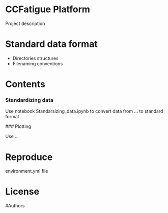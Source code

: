 # CCFatigue Platform

Project description

# Standard data format
- Directories structures
- Filenaming conventions

# Contents

### Standardizing data
Use notebook Standarsizing_data.ipynb to convert data from ... to standard format


### Plotting

Use ...


# Reproduce

environment.yml file 

# License

#Authors

